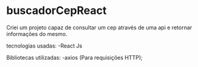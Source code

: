 # buscadorCepReact
Criei um projeto capaz de consultar um cep através de uma api e retornar informações do mesmo.

tecnologias usadas:
-React Js

Bibliotecas utilizadas:
-axios (Para requisições HTTP);
